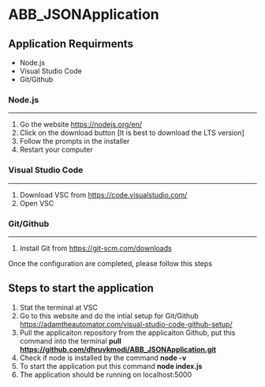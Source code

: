 # ABB_JSONApplication

## Application Requirments
- Node.js
- Visual Studio Code
- Git/Github

### Node.js
----
1. Go the website https://nodejs.org/en/
2. Click on the download button [It is best to download the LTS version]
3. Follow the prompts in the installer
4. Restart your computer

### Visual Studio Code
---
1. Download VSC from https://code.visualstudio.com/
2. Open VSC

### Git/Github
---
1. Install Git from https://git-scm.com/downloads


Once the configuration are completed, please follow this steps

## Steps to start the application
1. Stat the terminal at VSC
2. Go to this website and do the intial setup for Git/Github https://adamtheautomator.com/visual-studio-code-github-setup/
3. Pull the applicaiton repository from the applicaiton Github, put this command into the terminal **pull https://github.com/dhruvkmodi/ABB_JSONApplication.git**
4. Check if node is installed by the command **node -v**
5. To start the application put this command **node index.js**
6. The application should be running on localhost:5000

